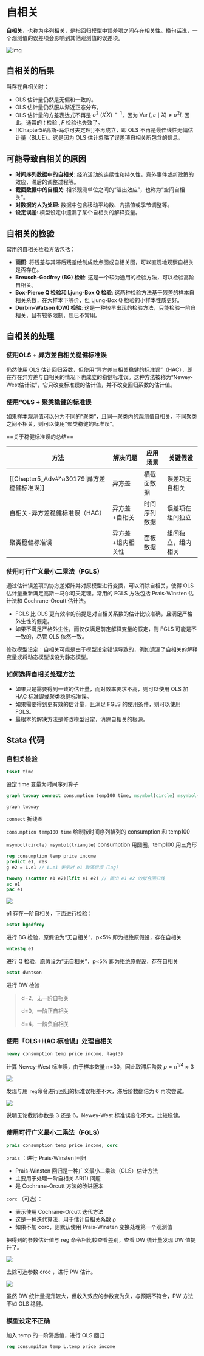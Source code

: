 # 自相关

**自相关**，也称为序列相关，是指回归模型中误差项之间存在相关性。换句话说，一个观测值的误差项会影响到其他观测值的误差项。

![img](./images/8_1.jpg)

##  自相关的后果

当存在自相关时：

- OLS 估计量仍然是无偏和一致的。
- OLS 估计量仍然服从渐近正态分布。
- OLS 估计量的方差表达式不再是 $\sigma^{2}$ $(X^{\prime}X)^{\mathrm{ ~~-~~ }1}$，因为 $\operatorname{Var}(,\varepsilon\mid X)\neq\sigma^{2}I,$ 因此，通常的 $t$ 检验 $,F$ 检验也失效了。
- [[Chapter5#高斯-马尔可夫定理]]不再成立，即 OLS 不再是最佳线性无偏估计量（BLUE）。这是因为 OLS 估计忽略了误差项自相关所包含的信息。



## 可能导致自相关的原因

- **时间序列数据中的自相关**: 经济活动的连续性和持久性，意外事件或新政策的效应，滞后的调整过程等。
- **截面数据中的自相关**: 相邻观测单位之间的“溢出效应”，也称为“空间自相关”。
- **对数据的人为处理**: 数据中包含移动平均数、内插值或季节调整等。
- **设定误差**: 模型设定中遗漏了某个自相关的解释变量。



## 自相关的检验

常用的自相关检验方法包括：

- **画图**: 将残差与其滞后残差绘制成散点图或自相关图，可以直观地观察自相关是否存在。
- **Breusch-Godfrey (BG) 检验**: 这是一个较为通用的检验方法，可以检验高阶自相关。
- **Box-Pierce Q 检验和 Ljung-Box Q 检验**: 这两种检验方法基于残差的样本自相关系数，在大样本下等价，但 Ljung-Box Q 检验的小样本性质更好。
- **Durbin-Watson (DW) 检验**: 这是一种较早出现的检验方法，只能检验一阶自相关，且有较多限制，现已不常用。



##  自相关的处理


### 使用OLS + 异方差自相关稳健标准误

仍然使用 OLS 估计回归系数，但使用“异方差自相关稳健的标准误”（HAC），即在存在异方差与自相关的情况下也成立的稳健标准误。这种方法被称为“Newey-West估计法”，它只改变标准误的估计值，并不改变回归系数的估计值。 



### 使用“OLS + 聚类稳健的标准误

如果样本观测值可以分为不同的“聚类”，且同一聚类内的观测值自相关，不同聚类之间不相关，则可以使用“聚类稳健的标准误”。 






==关于稳健标准误的总结==

| 方法                                 | 解决问题      | 应用场景   | 关键假设      |
| ---------------------------------- | --------- | ------ | --------- |
| [[Chapter5_Adv#^a30179\|异方差稳健标准误]] | 异方差       | 横截面数据  | 误差项无自相关   |
| 自相关-异方差稳健标准误（HAC）                  | 异方差+自相关   | 时间序列数据 | 误差项在组间独立  |
| 聚类稳健标准误                            | 异方差+组内相关性 | 面板数据   | 组间独立，组内相关 |


### 使用可行广义最小二乘法（FGLS）

通过估计误差项的协方差矩阵并对原模型进行变换，可以消除自相关，使得 OLS 估计量重新满足高斯－马尔可夫定理。常用的 FGLS 方法包括 Prais-Winsten 估计法和 Cochrane-Orcutt 估计法。

- FGLS 比 OLS 更有效率的前提是对自相关系数的估计比较准确，且满足严格外生性的假定。
- 如果不满足严格外生性，而仅仅满足前定解释变量的假定，则 FGLS 可能是不一致的，尽管 OLS 依然一致。

修改模型设定：自相关可能是由于模型设定错误导致的，例如遗漏了自相关的解释变量或将动态模型误设为静态模型。



### 如何选择自相关处理方法

- 如果只是需要得到一致的估计量，而对效率要求不高，则可以使用 OLS 加 HAC 标准误或聚类稳健标准误。
- 如果需要得到更有效的估计量，且满足 FGLS 的使用条件，则可以使用 FGLS。
- 最根本的解决方法是修改模型设定，消除自相关的根源。



## Stata 代码



### 自相关检验

```stata
tsset time
```

设定 time 变量为时间序列算子

```stata
graph twoway connect consumption temp100 time, msymbol(circle) msymbol(triangle)
```

`graph twoway`

`connect` 折线图

`consumption temp100 time` 绘制按时间序列排列的 consumption 和 temp100

`msymbol(circle) msymbol(triangle)` consumption 用圆圈，temp100 用三角形

```stata
reg consumption temp price income
predict e1, res
g e2 = L.e1 // L.e1 表示对 e1 取滞后项（lag）

twoway (scatter e1 e2)(lfit e1 e2) // 画出 e1 e2 的拟合回归线
ac e1
pac e1
```

![](./images/8_2.png)

e1 存在一阶自相关，下面进行检验：

```stata
estat bgodfrey
```

进行 BG 检验，原假设为“无自相关”，p<5% 即为拒绝原假设，存在自相关

```stata
wntestq e1
```

进行 Q 检验，原假设为“无自相关”，p<5% 即为拒绝原假设，存在自相关

```stata
estat dwatson
```

进行 DW 检验

> d=2，无一阶自相关
>
> d=0，一阶正自相关
>
> d=4，一阶负自相关



### 使用「OLS+HAC 标准误」处理自相关

```stata
newey consumption temp price income, lag(3)
```

计算 Newey-West 标准误，由于样本数量 n=30，因此取滞后阶数 $p=n^{1/4}\approx3$

![](./images/8_3.png)

发现与用 `reg`命令进行回归的标准误相差不大，滞后阶数翻倍为 6 再次尝试。

![](./images/8_4.png)

说明无论截断参数是 3 还是 6，Newey-West 标准误变化不大，比较稳健。



### 使用可行广义最小二乘法（FGLS）

```stata
prais consumption temp price income, corc
```

`prais` ：进行 Prais-Winsten 回归

- Prais-Winsten 回归是一种广义最小二乘法（GLS）估计方法
- 主要用于处理一阶自相关 AR(1) 问题
- 是 Cochrane-Orcutt 方法的改进版本

`corc` （可选）：

- 表示使用 Cochrane-Orcutt 迭代方法
- 这是一种迭代算法，用于估计自相关系数 ρ
- 如果不加 corc，则默认使用 Prais-Winsten 变换处理第一个观测值

把得到的参数估计值与 reg 命令相比较查看差别，查看 DW 统计量发现 DW 值提升了。

![](./images/8_5.png)

去除可选参数 croc ，进行 PW 估计。

![](./images/8_6.png)

虽然 DW 统计量提升较大，但收入效应的参数变为负，与预期不符合，PW 方法不如 OLS 稳健。



### 模型设定不正确

加入 temp 的一阶滞后值，进行 OLS 回归

```stata
reg consumpiton temp L.temp price income
```

